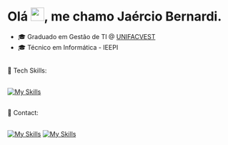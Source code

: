 <h1 align="left">Olá <img src="https://raw.githubusercontent.com/kaueMarques/kaueMarques/master/hi.gif" height="30px">, me chamo Jaércio Bernardi.</h1>

<!--( Java | Spring Boot | Javascript | HTML | CSS ) 🚀<br>-->
- 🎓 Graduado em Gestão de TI @ [UNIFACVEST](https://www.unifacvest.edu.br/)
- 🎓 Técnico em Informática - IEEPI

<h2></h2>
<div style="display: inline_block">
🚀&nbspTech Skills: <br><br>
 <!-- <img align="center" alt="Jaercio-Java" src="https://img.shields.io/badge/Java-ED8B00?style=for-the-badge&logo=openjdk&logoColor=white">&nbsp
  <img align="center" alt="Jaercio-Spring" src="https://img.shields.io/badge/Spring-6DB33F?style=for-the-badge&logo=spring&logoColor=white">&nbsp
  <img align="center" alt="Jaercio-Js" src="https://img.shields.io/badge/JavaScript-323330?style=for-the-badge&logo=javascript&logoColor=F7DF1E">&nbsp
  <img align="center" alt="Jaercio-HTML" src="https://img.shields.io/badge/HTML5-E34F26?style=for-the-badge&logo=html5&logoColor=white">&nbsp
  <img align="center" alt="Jaercio-CSS" src="https://img.shields.io/badge/CSS3-1572B6?style=for-the-badge&logo=css3&logoColor=white">&nbsp
  <img align="center" alt="Jaercio-bash" src="https://img.shields.io/badge/GNU%20Bash-4EAA25?style=for-the-badge&logo=GNU%20Bash&logoColor=white">&nbsp
  <img align="center" alt="Jaercio-Shell" src="https://img.shields.io/badge/Shell_Script-121011?style=for-the-badge&logo=gnu-bash&logoColor=white">&nbsp
</div>
-->

          
[![My Skills](https://skillicons.dev/icons?i=python,postgresql,tailwind,react,vite,js,html,css,bash,aws,docker,ps&perline=6)](https://skillicons.dev)
<!--
<br><img height=40 width=45 src="https://upload.wikimedia.org/wikipedia/commons/thumb/3/34/Microsoft_Office_Excel_%282019%E2%80%93present%29.svg/1101px-Microsoft_Office_Excel_%282019%E2%80%93present%29.svg.png">
-->
  
  ##
 
<div> 
📧&nbspContact: <br><br>
  
[![My Skills](https://skillicons.dev/icons?i=linkedin)](https://www.linkedin.com/in/jaerciobernardi)
[![My Skills](https://skillicons.dev/icons?i=gmail)](mailto:cjaerciobernardi.007@gmail.com)

  <!--
  <a href="https://www.linkedin.com/in/jaercio-bernardi-de-moura-262193232" target="_blank"><img src="https://img.shields.io/badge/-LinkedIn-%230077B5?style=for-the-badge&logo=linkedin&logoColor=white" target="_blank"></a>&nbsp
  <a href = "mailto:cjaerciobernardi.007@gmail.com"><img src="https://img.shields.io/badge/-Gmail-%23333?style=for-the-badge&logo=gmail&logoColor=white" target="_blank"></a>
  -->
  
</div>

<!--
**jaerciobernardi/jaerciobernardi** is a ✨ _special_ ✨ repository because its `README.md` (this file) appears on your GitHub profile.

Here are some ideas to get you started:

- 🔭 I’m currently working on ...
- 🌱 I’m currently learning ...
- 👯 I’m looking to collaborate on ...
- 🤔 I’m looking for help with ...
- 💬 Ask me about ...
- 📫 How to reach me: ...
- 😄 Pronouns: ...
- ⚡ Fun fact: ...
-->
